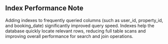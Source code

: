 ## Index Performance Note

Adding indexes to frequently queried columns (such as user_id, property_id, and booking_date) significantly improved query speed. Indexes help the database quickly locate relevant rows, reducing full table scans and improving overall performance for search and join operations.
